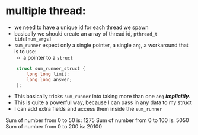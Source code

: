 # multiple thread:
- we need to have a unique id for each thread we spawn 
- basically we should create an array of thread id, `pthread_t tids[num_args]`
- `sum_runner` expect only a single pointer, a single `arg`, a workaround that is to use: 
  - a pointer to a `struct`
``` c
    struct sum_runner_struct {
        long long limit;
        long long answer;
    };
```
- This basically tricks `sum_runner` into taking more than one `arg` ***implicitly***.
- This is quite a powerful way, because I can pass in any data to my struct
- I can add extra fields and access them inside the `sum_runner`

Sum of number from 0 to 50 is:   1275
Sum of number from 0 to 100 is:  5050
Sum of number from 0 to 200 is:  20100